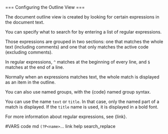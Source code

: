 === Configuring the Outline View ===
    
The document outline view is created by looking for certain expressions in 
the document text.

You can specify what to search for by entering a list of regular expressions.

Those expressions are grouped in two sections: one that matches the whole text (including comments)
and one that only matches the active code (excluding comments).

In regular expressions, `^` matches at the beginning of every line, and `$` 
matches at the end of a line.

Normally when an expressions matches text, the whole match is displayed as 
an item in the outline.

You can also use named groups, with the {code} named group syntax.

You can use the name `text` or `title`. In that case, only the named part of 
a match is displayed. If the `title` name is used, it is displayed in a bold 
font.

For more information about regular expressions, see {link}.


#VARS
code md `(?P<name>`...
link help search_replace

